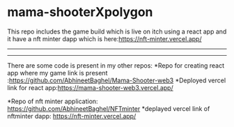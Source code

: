 # mama-shooterXpolygon
This repo includes the game build which is live on itch using a react app and it have a nft minter dapp which is here:https://nft-minter.vercel.app/


------------------------------------------------------------------------------------------------------------------------------------------------------------------------------
--------------------------------------------------------------------------------------------------------------------------------------------------------------------------
There are some code is present in my other repos:
*Repo for creating react app where my game link is present :https://github.com/AbhineetBaghel/Mama-Shooter-web3
*Deployed vercel link for react app:https://mama-shooter-web3.vercel.app/


*Repo of nft minter application: https://github.com/AbhineetBaghel/NFTminter
*deplayed vercel link of nftminter dapp: https://nft-minter.vercel.app/
